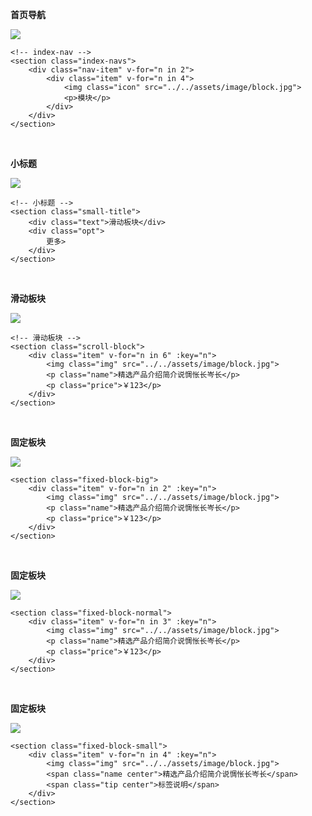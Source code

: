 **首页导航**

![](http://wonderland123.oss-cn-hangzhou.aliyuncs.com/3c4a3a06d7d9ed52dc3e9bd075135721.jpg)

```
<!-- index-nav -->
<section class="index-navs">
	<div class="nav-item" v-for="n in 2">
		<div class="item" v-for="n in 4">
			<img class="icon" src="../../assets/image/block.jpg">
			<p>模块</p>
		</div>
	</div>
</section>
```
<br />

**小标题**

![](http://wonderland123.oss-cn-hangzhou.aliyuncs.com/ecd0e5cb0e74e170787f851dc928a05d.jpg)

```
<!-- 小标题 -->
<section class="small-title">
	<div class="text">滑动板块</div>
	<div class="opt">
		更多>
	</div>
</section> 
```
<br />


**滑动板块**

![](http://wonderland123.oss-cn-hangzhou.aliyuncs.com/0d204f5e8bd3f33aaa1e46c798c21cce.jpg)

```
<!-- 滑动板块 -->
<section class="scroll-block">
	<div class="item" v-for="n in 6" :key="n">
		<img class="img" src="../../assets/image/block.jpg">
		<p class="name">精选产品介绍简介说惆怅长岑长</p>
		<p class="price">￥123</p>
	</div>
</section>
```
<br />


**固定板块**

![](http://wonderland123.oss-cn-hangzhou.aliyuncs.com/1ca427fd489c5c23a649e299d36b1a62.jpg)

```
<section class="fixed-block-big">
	<div class="item" v-for="n in 2" :key="n">
		<img class="img" src="../../assets/image/block.jpg">
		<p class="name">精选产品介绍简介说惆怅长岑长</p>
		<p class="price">￥123</p>
	</div>
</section>

```
<br />

**固定板块**

![](http://wonderland123.oss-cn-hangzhou.aliyuncs.com/d9c2c223b9ad8b7920a1651d50dec870.jpg)

```
<section class="fixed-block-normal">
	<div class="item" v-for="n in 3" :key="n">
		<img class="img" src="../../assets/image/block.jpg">
		<p class="name">精选产品介绍简介说惆怅长岑长</p>
		<p class="price">￥123</p>
	</div>
</section>
```
<br />


**固定板块**

![](http://wonderland123.oss-cn-hangzhou.aliyuncs.com/8c95678c5ab6448b62c1b2decb4f4f60.jpg)

```
<section class="fixed-block-small">
	<div class="item" v-for="n in 4" :key="n">
		<img class="img" src="../../assets/image/block.jpg">
		<span class="name center">精选产品介绍简介说惆怅长岑长</span>
		<span class="tip center">标签说明</span>
	</div>
</section>
```
<br />

